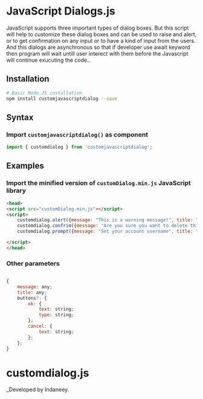 JavaScript Dialogs.js
====

JavaScript supports three important types of dialog boxes. But this script will help to customize these dialog boxes and can be used to raise and alert, or to get confirmation on any input or to have a kind of input from the users. And this dialogs are asynchronous so that if developer use await keyword then program will wait untill user interect with them before the Javascript will continue exucuting the code..

Installation
------------------

```bash
# Basic Node.JS installation
npm install customjavascriptdialog --save
```

Syntax
------

### Import `customjavascriptdialog()` as component

```js
import { customdialog } from 'customjavascriptdialog';
```

Examples
--------

### Import the minified version of `customDialog.min.js` JavaScript library

```html
<head>
<script src="customDialog.min.js"></script>
<script>
    customdialog.alert({message: "This is a warning message!", title: "Warning"});
    customdialog.confrim({message: "Are you sure you want to delete this file", title: "File delete"});
    customdialog.prompt({message: "Set your account username", title: "Account Set-up"});

</script>
</head>
```

### Other parameters 

```js

{
    message: any;
    title: any;
    buttons?: {
        ok: {
            text: string;
            type: string;
        };
        cancel: {
            text: string;
        };
    };
}

```


# customdialog.js

_Developed by Indaneey.